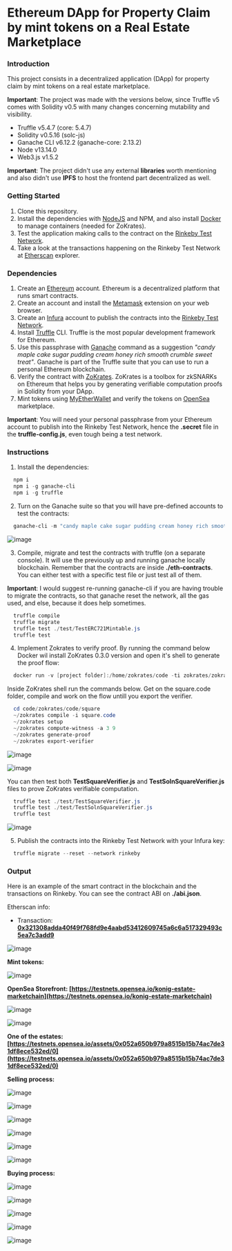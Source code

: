 # Ethereum DApp for Property Claim by mint tokens on a Real Estate Marketplace

### Introduction

This project consists in a decentralized application (DApp) for property claim by mint tokens on a real estate marketplace.

**Important**: The project was made with the versions below, since Truffle v5 comes with Solidity v0.5 with many changes concerning mutability and visibility.

- Truffle v5.4.7 (core: 5.4.7)
- Solidity v0.5.16 (solc-js)
- Ganache CLI v6.12.2 (ganache-core: 2.13.2)
- Node v13.14.0
- Web3.js v1.5.2

**Important**: The project didn't use any external **libraries** worth mentioning and also didn't use **IPFS** to host the frontend part decentralized as well.

### Getting Started

1. Clone this repository.
2. Install the dependencies with [NodeJS](https://nodejs.org/en/) and NPM, and also install [Docker](https://www.docker.com/) to manage containers (needed for ZoKrates).
3. Test the application making calls to the contract on the [Rinkeby Test Network](https://rinkeby.etherscan.io/).
4. Take a look at the transactions happening on the Rinkeby Test Network at [Etherscan](https://rinkeby.etherscan.io/) explorer.

### Dependencies

1. Create an [Ethereum](https://ethereum.org/en/) account. Ethereum is a decentralized platform that runs smart contracts.
2. Create an account and install the [Metamask](https://metamask.io/) extension on your web browser.
3. Create an [Infura](https://infura.io/) account to publish the contracts into the [Rinkeby Test Network](https://rinkeby.etherscan.io/).
4. Install [Truffle](https://www.trufflesuite.com/truffle) CLI. Truffle is the most popular development framework for Ethereum.
5. Use this passphrase with [Ganache](https://www.trufflesuite.com/ganache) command as a suggestion _"candy maple cake sugar pudding cream honey rich smooth crumble sweet treat"_. Ganache is part of the Truffle suite that you can use to run a personal Ethereum blockchain.
6. Verify the contract with [ZoKrates](https://zokrates.github.io/). ZoKrates is a toolbox for zkSNARKs on Ethereum that helps you by generating verifiable computation proofs in Solidity from your DApp.
7. Mint tokens using [MyEtherWallet](https://www.myetherwallet.com/) and verify the tokens on [OpenSea](https://testnets.opensea.io/) marketplace.

**Important**: You will need your personal passphrase from your Ethereum account to publish into the Rinkeby Test Network, hence the **.secret** file in the **truffle-config.js**, even tough being a test network.

### Instructions

1. Install the dependencies:

```powershell
  npm i
  npm i -g ganache-cli
  npm i -g truffle
```

2. Turn on the Ganache suite so that you will have pre-defined accounts to test the contracts:

```powershell
  ganache-cli -m "candy maple cake sugar pudding cream honey rich smooth crumble sweet treat"
```

![image](https://user-images.githubusercontent.com/29313947/131018797-65162a1c-d062-4e4c-bb23-d428e52207e9.png)

3. Compile, migrate and test the contracts with truffle (on a separate console). It will use the previously up and running ganache locally blockchain. Remember that the contracts are inside **./eth-contracts**. You can either test with a specific test file or just test all of them.

**Important**: I would suggest re-running ganache-cli if you are having trouble to migrate the contracts, so that ganache reset the network, all the gas used, and else, because it does help sometimes.

```powershell
  truffle compile
  truffle migrate
  truffle test ./test/TestERC721Mintable.js
  truffle test
```

4. Implement Zokrates to verify proof. By running the command below Docker wil install ZoKrates 0.3.0 version and open it's shell to generate the proof flow:

```powershell
  docker run -v [project folder]:/home/zokrates/code -ti zokrates/zokrates:0.3.0 /bin/bash
```

Inside ZoKrates shell run the commands below. Get on the square.code folder, compile and work on the flow untill you export the verifier.

```powershell
  cd code/zokrates/code/square
  ~/zokrates compile -i square.code
  ~/zokrates setup
  ~/zokrates compute-witness -a 3 9
  ~/zokrates generate-proof
  ~/zokrates export-verifier
```

![image](https://user-images.githubusercontent.com/29313947/131013258-fff46af0-ce64-4150-9b65-a2bf6e4e8741.png)

![image](https://user-images.githubusercontent.com/29313947/131013461-2b65f6b2-f494-4caa-b0ea-dabc3e275144.png)

You can then test both **TestSquareVerifier.js** and **TestSolnSquareVerifier.js** files to prove ZoKrates verifiable computation.

```powershell
  truffle test ./test/TestSquareVerifier.js
  truffle test ./test/TestSolnSquareVerifier.js
  truffle test
```

![image](https://user-images.githubusercontent.com/29313947/130992978-04f2e7bf-c77d-4e50-b442-a9a2e8e23a39.png)

5. Publish the contracts into the Rinkeby Test Network with your Infura key:

```powershell
  truffle migrate --reset --network rinkeby
```

### Output

Here is an example of the smart contract in the blockchain and the transactions on Rinkeby. You can see the contract ABI on **./abi.json**.

Etherscan info:

- Transaction: [**0x321308adda40f49f768fd9e4aabd53412609745a6c6a517329493c5ea7c3add9**](https://rinkeby.etherscan.io/tx/0x321308adda40f49f768fd9e4aabd53412609745a6c6a517329493c5ea7c3add9)

![image](https://user-images.githubusercontent.com/29313947/131052106-9895fda7-c743-499b-a2e6-3e32cff80c5e.png)

**Mint tokens:**

![image](https://user-images.githubusercontent.com/29313947/131042428-843d6a58-3cbd-4cfd-bf4f-1a991f785ba1.png)

**OpenSea Storefront: [https://testnets.opensea.io/konig-estate-marketchain](https://testnets.opensea.io/konig-estate-marketchain)**

![image](https://user-images.githubusercontent.com/29313947/131040732-f11e8b21-3cd2-4cb7-a9e9-2a0f6c8ecde0.png)

![image](https://user-images.githubusercontent.com/29313947/131040778-1594d8a4-f1bb-41f1-9361-1c1f7cd91277.png)

**One of the estates: [https://testnets.opensea.io/assets/0x052a650b979a8515b15b74ac7de31df8ece532ed/0](https://testnets.opensea.io/assets/0x052a650b979a8515b15b74ac7de31df8ece532ed/0)**

**Selling process:**

![image](https://user-images.githubusercontent.com/29313947/131048757-c25ae87a-0813-48ec-9d09-8985645814a6.png)

![image](https://user-images.githubusercontent.com/29313947/131048765-60de4e36-6973-4cb8-a6b9-eea556db38e1.png)

![image](https://user-images.githubusercontent.com/29313947/131048778-603fdd19-009d-4759-b978-1f28828e8f29.png)

![image](https://user-images.githubusercontent.com/29313947/131048844-6e535995-77eb-411c-87b3-180f2a2c9e11.png)

![image](https://user-images.githubusercontent.com/29313947/131048867-b7aaa258-5a8c-4646-ae21-535de3951b3b.png)

![image](https://user-images.githubusercontent.com/29313947/131048913-dbc3dccf-0870-458a-a55c-cc5f93f6fae8.png)

**Buying process:**

![image](https://user-images.githubusercontent.com/29313947/131050701-f412779e-c31e-4c91-a5c9-ec9470ec9d9a.png)

![image](https://user-images.githubusercontent.com/29313947/131050712-9e95e3f6-43af-4cac-9aac-8e8f098bb8d1.png)

![image](https://user-images.githubusercontent.com/29313947/131050741-a5cc8a72-eba3-4857-b59f-c0ee36a59af7.png)

![image](https://user-images.githubusercontent.com/29313947/131050823-42d10117-05a0-46dd-82d0-180bd0d22a47.png)

![image](https://user-images.githubusercontent.com/29313947/131050929-10258434-cb1d-450a-b72b-2473b2242ec7.png)
